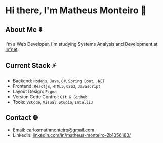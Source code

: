 # Hi there, I'm Matheus Monteiro 👋

## About Me ⬇️
I'm a Web Developer. I'm studying Systems Analysis and Development at [Infnet](https://www.infnet.edu.br/infnet/instituto/).

## Current Stack ⚡️
- Backend: `Nodejs`, `Java`, `C#`, `Spring Boot`, `.NET`
- Frontend: `Reactjs`, `HTML5`, `CSS3`, `Javascript`
- Layout Design: `Figma`
- Version Code Control: `Git & Github`
- Tools: `VsCode`, `Visual Studio`, `IntelliJ`

## Contact 🌐
- Email: carlosmathmonteiro@gmail.com
- Linkedin: [linkedin.com/in/matheus-monteiro-2b1056183/](https://www.linkedin.com/in/matheus-monteiro-2b1056183/)
